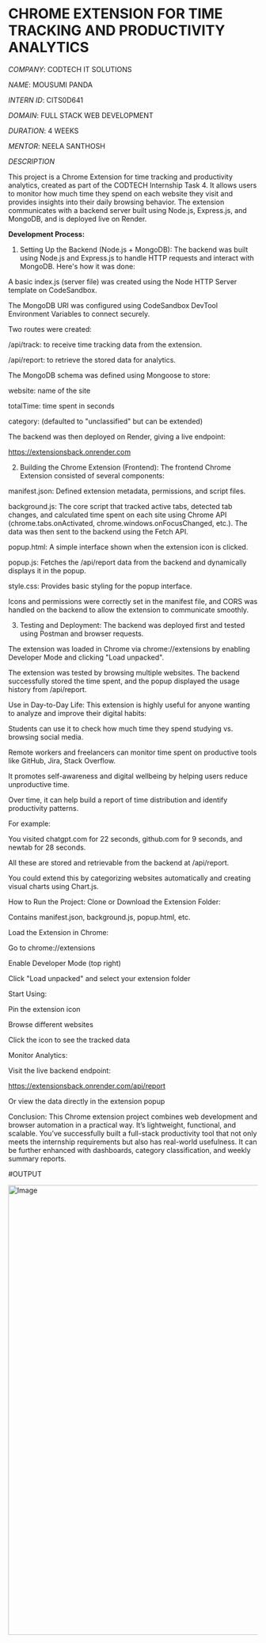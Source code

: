 #  CHROME EXTENSION FOR TIME TRACKING AND PRODUCTIVITY ANALYTICS

*COMPANY*: CODTECH IT SOLUTIONS

*NAME*: MOUSUMI PANDA

*INTERN ID*: CITS0D641

*DOMAIN*: FULL STACK WEB DEVELOPMENT

*DURATION*: 4 WEEKS

*MENTOR*: NEELA SANTHOSH

*DESCRIPTION* 

This project is a Chrome Extension for time tracking and productivity analytics, created as part of the CODTECH Internship Task 4. It allows users to monitor how much time they spend on each website they visit and provides insights into their daily browsing behavior. The extension communicates with a backend server built using Node.js, Express.js, and MongoDB, and is deployed live on Render.

**Development Process:**
1. Setting Up the Backend (Node.js + MongoDB):
The backend was built using Node.js and Express.js to handle HTTP requests and interact with MongoDB. Here's how it was done:

A basic index.js (server file) was created using the Node HTTP Server template on CodeSandbox.

The MongoDB URI was configured using CodeSandbox DevTool Environment Variables to connect securely.

Two routes were created:

/api/track: to receive time tracking data from the extension.

/api/report: to retrieve the stored data for analytics.

The MongoDB schema was defined using Mongoose to store:

website: name of the site

totalTime: time spent in seconds

category: (defaulted to "unclassified" but can be extended)

The backend was then deployed on Render, giving a live endpoint:

https://extensionsback.onrender.com

2. Building the Chrome Extension (Frontend):
The frontend Chrome Extension consisted of several components:

manifest.json: Defined extension metadata, permissions, and script files.

background.js: The core script that tracked active tabs, detected tab changes, and calculated time spent on each site using Chrome API (chrome.tabs.onActivated, chrome.windows.onFocusChanged, etc.). The data was then sent to the backend using the Fetch API.

popup.html: A simple interface shown when the extension icon is clicked.

popup.js: Fetches the /api/report data from the backend and dynamically displays it in the popup.

style.css: Provides basic styling for the popup interface.

Icons and permissions were correctly set in the manifest file, and CORS was handled on the backend to allow the extension to communicate smoothly.

3. Testing and Deployment:
The backend was deployed first and tested using Postman and browser requests.

The extension was loaded in Chrome via chrome://extensions by enabling Developer Mode and clicking "Load unpacked".

The extension was tested by browsing multiple websites. The backend successfully stored the time spent, and the popup displayed the usage history from /api/report.

Use in Day-to-Day Life:
This extension is highly useful for anyone wanting to analyze and improve their digital habits:

Students can use it to check how much time they spend studying vs. browsing social media.

Remote workers and freelancers can monitor time spent on productive tools like GitHub, Jira, Stack Overflow.

It promotes self-awareness and digital wellbeing by helping users reduce unproductive time.

Over time, it can help build a report of time distribution and identify productivity patterns.

For example:

You visited chatgpt.com for 22 seconds, github.com for 9 seconds, and newtab for 28 seconds.

All these are stored and retrievable from the backend at /api/report.

You could extend this by categorizing websites automatically and creating visual charts using Chart.js.

How to Run the Project:
Clone or Download the Extension Folder:

Contains manifest.json, background.js, popup.html, etc.

Load the Extension in Chrome:

Go to chrome://extensions

Enable Developer Mode (top right)

Click "Load unpacked" and select your extension folder

Start Using:

Pin the extension icon

Browse different websites

Click the icon to see the tracked data

Monitor Analytics:

Visit the live backend endpoint:

https://extensionsback.onrender.com/api/report

Or view the data directly in the extension popup

Conclusion:
This Chrome extension project combines web development and browser automation in a practical way. It’s lightweight, functional, and scalable. You’ve successfully built a full-stack productivity tool that not only meets the internship requirements but also has real-world usefulness. It can be further enhanced with dashboards, category classification, and weekly summary reports.

#OUTPUT

<img width="1919" height="909" alt="Image" src="https://github.com/user-attachments/assets/59dee64e-03c5-4550-b7bf-17d6db00196b" />

